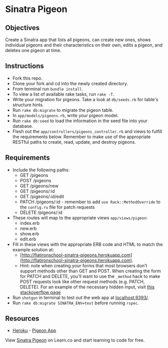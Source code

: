 # Sinatra Pigeon

## Objectives

Create a Sinatra app that lists all pigeons, can create new ones, shows individual pigeons and their characteristics on their own, edits a pigeon, and deletes one pigeon at time.

## Instructions

* Fork this repo.
* Clone your fork and cd into the newly created directory.
* From terminal run `bundle install`.
* To view a list of available rake tasks, run `rake -T`.
* Write your migration for pigeons. Take a look at `db/seeds.rb` for table's structure hints.
* Run `rake db:migrate` to migrate the pigeon table.
* In `app/models/pigeons.rb`, write your pigeon model.
* Run `rake db:seed` to load the information in the seed file into your database.
* Flesh out the `app/controllers/pigeons_controller.rb` and views to fulfill the requirements below. Remember to make use of the appropriate RESTful paths to create, read, update, and destroy pigeons.

## Requirements
* Include the following paths:
  * GET /pigeons
  * POST /pigeons
  * GET /pigeons/new
  * GET /pigeons/:id
  * GET /pigeons/:id/edit
  * PATCH /pigeons/:id - remember to add `use Rack::MethodOverride` to the `config.ru` file for patch requests
  * DELETE /pigeons/:id
* These routes will map to the appropriate views  `app/views/pigeon`:
  * index.erb
  * new.erb
  * show.erb
  * edit.erb
* Fill in these views with the appropriate ERB code and HTML to match the example solution at:
  * [http://flatironschool-sinatra-pigeons.herokuapp.com](http://flatironschool-sinatra-pigeons.herokuapp.com).
  * Hint: note when creating your forms that most browsers don’t support methods other than GET and POST. When creating the form for PATCH and DELETE, you'll want to use the `_method` hack to make POST requests look like other request methods (e.g. PATCH, DELETE). For an example of the necessary hidden input, visit [this stackoverflow page](http://stackoverflow.com/questions/7005629/how-to-create-a-delete-form-with-restful-routes-in-rails)
* Run `shotgun` in terminal to test out the web app at [localhost:9393/](http://localhost:9393/).
* Run `rake db:migrate SINATRA_ENV=test` before running `rspec`.

## Resources
* [Heroku](http://www.heroku.com/) - [Pigeon App](http://flatironschool-sinatra-pigeons.herokuapp.com)

<p data-visibility='hidden'>View <a href='https://learn.co/lessons/sinatra-pigeon' title='Sinatra Pigeon'>Sinatra Pigeon</a> on Learn.co and start learning to code for free.</p>
